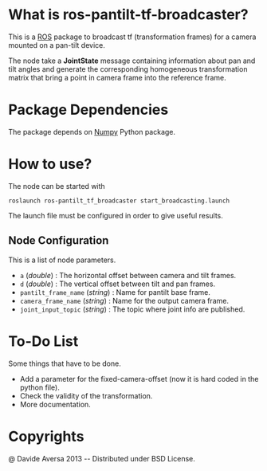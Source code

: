 # What is ros-pantilt-tf-broadcaster?

This is a [ROS][1] package to broadcast tf (transformation frames) for a camera mounted 
on a pan-tilt device.

The node take a  **JointState** message containing information about pan and tilt angles
and generate the corresponding homogeneous transformation matrix that bring a point
in camera frame into the reference frame.

# Package Dependencies

The package depends on [Numpy][2] Python package.

# How to use?

The node can be started with

    roslaunch ros-pantilt_tf_broadcaster start_broadcasting.launch

The launch file must be configured in order to give useful results.

## Node Configuration

This is a list of node parameters.

 * `a` (*double*) : The horizontal offset between camera and tilt frames.
 * `d` (*double*) : The vertical offset between tilt and pan frames.
 * `pantilt_frame_name` (*string*) : Name for pantilt base frame.
 * `camera_frame_name` (*string*)  : Name for the output camera frame.
 * `joint_input_topic` (*string*)  : The topic where joint info are published.

# To-Do List

Some things that have to be done.

 * Add a parameter for the fixed-camera-offset (now it is hard coded in the python file).
 * Check the validity of the transformation.
 * More documentation.

# Copyrights

@ Davide Aversa 2013 -- Distributed under BSD License.

[1]: http://www.ros.org/wiki/
[2]: http://www.numpy.org/
